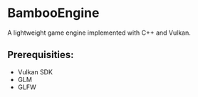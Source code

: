# BambooEngine

A lightweight game engine implemented with C++ and Vulkan.

## Prerequisities:
- Vulkan SDK
- GLM
- GLFW